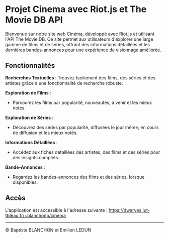 # Projet Cinema avec Riot.js et The Movie DB API

Bienvenue sur notre site web Cinéma, développé avec Riot.js et utilisant l'API The Movie DB. Ce site permet aux utilisateurs d'explorer une large gamme de films et de séries, offrant des informations détaillées et les dernières bandes-annonces pour une expérience de visionnage améliorée.

## Fonctionnalités

**Recherches Textuelles** : Trouvez facilement des films, des séries et des artistes grâce à une fonctionnalité de recherche robuste.

**Exploration de Films** :
- Parcourez les films par popularité, nouveautés, à venir et les mieux notés.

**Exploration de Séries** :
- Découvrez des séries par popularité, diffusées le jour même, en cours de diffusion et les mieux notés.

**Informations Détaillées** :
- Accédez aux fiches détaillées des artistes, des films et des séries pour des insights complets.

**Bande-Annonces** :
- Regardez les bandes-annonces des films et des séries, lorsque disponibles.

## Accès

L'application est accessible à l'adresse suivante : https://dwarves.iut-fbleau.fr/~blanchonb/cinema

---

© Baptiste BLANCHON et Emilien LEDUN
